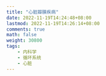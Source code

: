 ```yaml
---
title: "心脏瓣膜疾病"
date: 2022-11-19T14:24:48+08:00
lastmod: 2022-11-19T14:26:14+08:00
comments: true
math: false
weight: 30800
tags:
    - 内科学
    - 循环系统
    - 心脏
---
```


